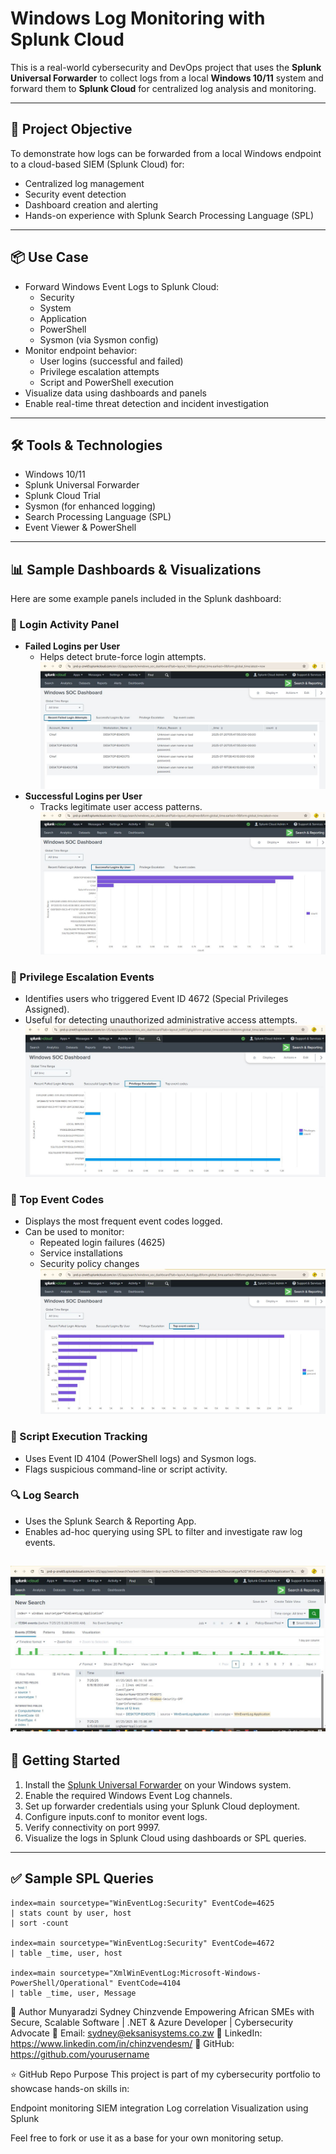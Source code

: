 # Windows Log Monitoring with Splunk Cloud

This is a real-world cybersecurity and DevOps project that uses the **Splunk Universal Forwarder** to collect logs from a local **Windows 10/11** system and forward them to **Splunk Cloud** for centralized log analysis and monitoring.

---

## 🎯 Project Objective

To demonstrate how logs can be forwarded from a local Windows endpoint to a cloud-based SIEM (Splunk Cloud) for:

- Centralized log management  
- Security event detection  
- Dashboard creation and alerting  
- Hands-on experience with Splunk Search Processing Language (SPL)

---

## 📦 Use Case

- Forward Windows Event Logs to Splunk Cloud:
  - Security
  - System
  - Application
  - PowerShell
  - Sysmon (via Sysmon config)
- Monitor endpoint behavior:
  - User logins (successful and failed)
  - Privilege escalation attempts
  - Script and PowerShell execution
- Visualize data using dashboards and panels
- Enable real-time threat detection and incident investigation

---

## 🛠️ Tools & Technologies

- Windows 10/11
- Splunk Universal Forwarder
- Splunk Cloud Trial
- Sysmon (for enhanced logging)
- Search Processing Language (SPL)
- Event Viewer & PowerShell

---

## 📊 Sample Dashboards & Visualizations

Here are some example panels included in the Splunk dashboard:

### 🔐 Login Activity Panel

- **Failed Logins per User**
  - Helps detect brute-force login attempts.
  ![Failed Logins](screenshots/Failed%20Logins.JPG)
- **Successful Logins per User**
  - Tracks legitimate user access patterns.
    ![Successful Logins](screenshots/Successful%20Logins%20by%20user.JPG)

### 🚨 Privilege Escalation Events

- Identifies users who triggered Event ID 4672 (Special Privileges Assigned).
- Useful for detecting unauthorized administrative access attempts.
  ![Priviledge Escalation](screenshots/Priviledge%20Escalation%20Events.JPG)

### 🔢 Top Event Codes

- Displays the most frequent event codes logged.
- Can be used to monitor:
  - Repeated login failures (4625)
  - Service installations
  - Security policy changes
![Top Events](screenshots/Top%20Event%20Codes.JPG)
    

### 🧠 Script Execution Tracking

- Uses Event ID 4104 (PowerShell logs) and Sysmon logs.
- Flags suspicious command-line or script activity.

### 🔍 Log Search

- Uses the Splunk Search & Reporting App.
- Enables ad-hoc querying using SPL to filter and investigate raw log events.

![Top Events](screenshots/LogSearches.JPG)
---

## 🚀 Getting Started

1. Install the [Splunk Universal Forwarder](https://www.splunk.com/en_us/download/universal-forwarder.html) on your Windows system.
2. Enable the required Windows Event Log channels.
3. Set up forwarder credentials using your Splunk Cloud deployment.
4. Configure inputs.conf to monitor event logs.
5. Verify connectivity on port 9997.
6. Visualize the logs in Splunk Cloud using dashboards or SPL queries.

---

## ✅ Sample SPL Queries

```spl
index=main sourcetype="WinEventLog:Security" EventCode=4625
| stats count by user, host
| sort -count

index=main sourcetype="WinEventLog:Security" EventCode=4672
| table _time, user, host

index=main sourcetype="XmlWinEventLog:Microsoft-Windows-PowerShell/Operational" EventCode=4104
| table _time, user, Message

```

👤 Author
Munyaradzi Sydney Chinzvende
Empowering African SMEs with Secure, Scalable Software | .NET & Azure Developer | Cybersecurity Advocate
📧 Email: sydney@eksanisystems.co.zw
💼 LinkedIn: https://www.linkedin.com/in/chinzvendesm/
🐙 GitHub: https://github.com/yourusername


⭐ GitHub Repo Purpose
This project is part of my cybersecurity portfolio to showcase hands-on skills in:

Endpoint monitoring
SIEM integration
Log correlation
Visualization using Splunk

Feel free to fork or use it as a base for your own monitoring setup.

